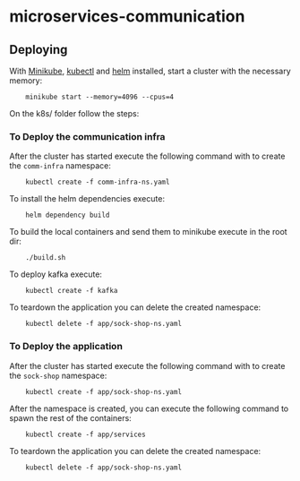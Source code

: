 # microservices-communication


## Deploying

With [Minikube](https://github.com/kubernetes/minikube), [kubectl](https://kubernetes.io/docs/tasks/tools/install-kubectl/) and [helm](https://helm.sh/) installed, start a cluster with the necessary memory:

```
    minikube start --memory=4096 --cpus=4
```

On the k8s/ folder follow the steps:

### To Deploy the communication infra
After the cluster has started execute the following command with to create the `comm-infra` namespace:

```
    kubectl create -f comm-infra-ns.yaml
```

To install the helm dependencies execute:

```
    helm dependency build
```

To build the local containers and send them to minikube execute in the root dir:
```
    ./build.sh
```

To deploy kafka execute:

```
    kubectl create -f kafka
```

To teardown the application you can delete the created namespace:

```
    kubectl delete -f app/sock-shop-ns.yaml
```

### To Deploy the application

After the cluster has started execute the following command with to create the `sock-shop` namespace:

```
    kubectl create -f app/sock-shop-ns.yaml
```

After the namespace is created, you can execute the following command to spawn the rest of the containers:

```
    kubectl create -f app/services
```

To teardown the application you can delete the created namespace:

```
    kubectl delete -f app/sock-shop-ns.yaml
```